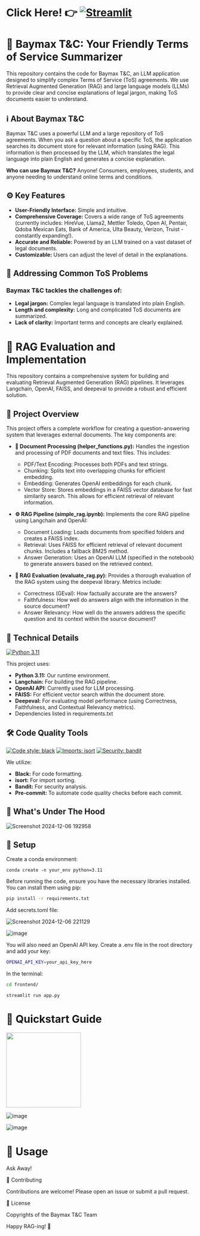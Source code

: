 
# Click Here! 👉 [![Streamlit](https://docs.streamlit.io/logo.svg)](https://baymaxtc.streamlit.app/)

# 🚀 Baymax T&C: Your Friendly Terms of Service Summarizer

This repository contains the code for Baymax T&C, an LLM application designed to simplify complex Terms of Service (ToS) agreements.  We use Retrieval Augmented Generation (RAG) and large language models (LLMs) to provide clear and concise explanations of legal jargon, making ToS documents easier to understand.


## ℹ️ About Baymax T&C

Baymax T&C uses a powerful LLM and a large repository of ToS agreements. When you ask a question about a specific ToS, the application searches its document store for relevant information (using RAG). This information is then processed by the LLM, which translates the legal language into plain English and generates a concise explanation.

**Who can use Baymax T&C?**  Anyone! Consumers, employees, students, and anyone needing to understand online terms and conditions.

## ⚙️ Key Features

* **User-Friendly Interface:** Simple and intuitive.
* **Comprehensive Coverage:**  Covers a wide range of ToS agreements (currently includes: HireVue, Llama2, Mettler Toledo, Open AI, Pentair, Qdoba Mexican Eats, Bank of America, Ulta Beauty, Verizon, Truist - constantly expanding!).
* **Accurate and Reliable:**  Powered by an LLM trained on a vast dataset of legal documents.
* **Customizable:** Users can adjust the level of detail in the explanations.


## 🎯 Addressing Common ToS Problems

### Baymax T&C tackles the challenges of:

* **Legal jargon:** Complex legal language is translated into plain English.
* **Length and complexity:**  Long and complicated ToS documents are summarized.
* **Lack of clarity:**  Important terms and concepts are clearly explained.

# 🚀 RAG Evaluation and Implementation 

This repository contains a comprehensive system for building and evaluating Retrieval Augmented Generation (RAG) pipelines.  It leverages Langchain, OpenAI, FAISS, and deepeval to provide a robust and efficient solution.

## 📁 Project Overview

This project offers a complete workflow for creating a question-answering system that leverages external documents. The key components are:

* **📄 Document Processing (helper_functions.py):**  Handles the ingestion and processing of PDF documents and text files. This includes:
    * PDF/Text Encoding: Processes both PDFs and text strings.
    * Chunking: Splits text into overlapping chunks for efficient embedding.
    * Embedding: Generates OpenAI embeddings for each chunk.
    * Vector Store: Stores embeddings in a FAISS vector database for fast similarity search.  This allows for efficient retrieval of relevant information.

* **⚙️ RAG Pipeline (simple_rag.ipynb):**  Implements the core RAG pipeline using Langchain and OpenAI:
    * Document Loading: Loads documents from specified folders and creates a FAISS index.
    * Retrieval: Uses FAISS for efficient retrieval of relevant document chunks.  Includes a fallback BM25 method.
    * Answer Generation: Uses an OpenAI LLM (specified in the notebook) to generate answers based on the retrieved context.

* **🤖 RAG Evaluation (evaluate_rag.py):**  Provides a thorough evaluation of the RAG system using the deepeval library. Metrics include:
    * Correctness (GEval): How factually accurate are the answers?
    * Faithfulness: How well do answers align with the information in the source document?
    * Answer Relevancy: How well do the answers address the specific question and its context within the source document?

## 💪 Technical Details
[![Python 3.11](https://img.shields.io/badge/python-3.11-blue.svg)](https://www.python.org/downloads/release/python-311/)

This project uses:

* **Python 3.11:** Our runtime environment.
* **Langchain:** For building the RAG pipeline.
* **OpenAI API:**  Currently used for LLM processing.
* **FAISS:** For efficient vector search within the document store.
* **Deepeval:** For evaluating model performance (using Correctness, Faithfulness, and Contextual Relevancy metrics).
* Dependencies listed in requirements.txt

## 🛠️ Code Quality Tools
[![Code style: black](https://img.shields.io/badge/code%20style-black-000000.svg)](https://github.com/psf/black)
[![Imports: isort](https://img.shields.io/badge/%20imports-isort-%231674b1?style=flat&labelColor=ef8336)](https://pycqa.github.io/isort/)
[![Security: bandit](https://img.shields.io/badge/security-bandit-yellow.svg)](https://github.com/PyCQA/bandit)

We utilize:

* **Black:** For code formatting.
* **isort:** For import sorting.
* **Bandit:** For security analysis.
* **Pre-commit:** To automate code quality checks before each commit.

## 🦾 What's Under The Hood
![Screenshot 2024-12-06 192958](https://github.com/user-attachments/assets/5715a14c-aa15-4380-9a02-7decbb7cabf7)

## 🐍 Setup

Create a conda environment:
```
conda create -n your_env python=3.11
```
Before running the code, ensure you have the necessary libraries installed. You can install them using pip:

```bash
pip install -r requirements.txt
```
Add secrets.toml file:

![Screenshot 2024-12-06 221129](https://github.com/user-attachments/assets/ba4c491d-2dd0-4672-9a78-59212f56e35e)

![image](https://github.com/user-attachments/assets/c0c2d0f0-a913-43ed-8e68-30079dfd96b3)

You will also need an OpenAI API key. Create a .env file in the root directory and add your key:

```bash
OPENAI_API_KEY=your_api_key_here
```
In the terminal: 
```bash
cd frontend/
```
```
streamlit run app.py
```

# 🤪 Quickstart Guide
[<img src="https://github.com/user-attachments/assets/25b1217d-4778-4790-909f-f2d95ba55822" width="200"/>](https://share.streamlit.io/)

![image](https://github.com/user-attachments/assets/dc17c7b8-7492-426d-8f88-a600737bf6dd)

![image](https://github.com/user-attachments/assets/438232b2-ce8e-4f6c-9390-183ea72351b3)


# 🤖 Usage
Ask Away! 

🤝 Contributing

Contributions are welcome! Please open an issue or submit a pull request.

📝 License

Copyrights of the Baymax T&C Team

Happy RAG-ing! 🎉
